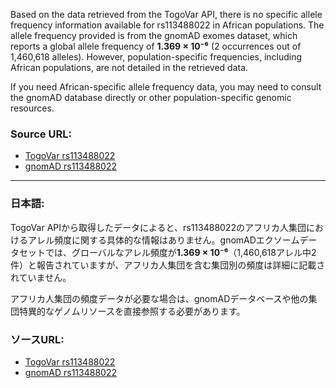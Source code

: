 Based on the data retrieved from the TogoVar API, there is no specific allele frequency information available for rs113488022 in African populations. The allele frequency provided is from the gnomAD exomes dataset, which reports a global allele frequency of **1.369 × 10⁻⁶** (2 occurrences out of 1,460,618 alleles). However, population-specific frequencies, including African populations, are not detailed in the retrieved data.

If you need African-specific allele frequency data, you may need to consult the gnomAD database directly or other population-specific genomic resources.

### Source URL:
- [TogoVar rs113488022](https://togovar.org)
- [gnomAD rs113488022](https://gnomad.broadinstitute.org/variant/7-140753336-A-T?dataset=gnomad_r4)

---

### 日本語:
TogoVar APIから取得したデータによると、rs113488022のアフリカ人集団におけるアレル頻度に関する具体的な情報はありません。gnomADエクソームデータセットでは、グローバルなアレル頻度が**1.369 × 10⁻⁶**（1,460,618アレル中2件）と報告されていますが、アフリカ人集団を含む集団別の頻度は詳細に記載されていません。

アフリカ人集団の頻度データが必要な場合は、gnomADデータベースや他の集団特異的なゲノムリソースを直接参照する必要があります。

### ソースURL:
- [TogoVar rs113488022](https://togovar.org)
- [gnomAD rs113488022](https://gnomad.broadinstitute.org/variant/7-140753336-A-T?dataset=gnomad_r4)